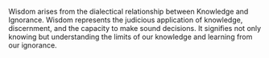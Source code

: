 Wisdom arises from the dialectical relationship between Knowledge and Ignorance. Wisdom represents the judicious application of knowledge, discernment, and the capacity to make sound decisions. It signifies not only knowing but understanding the limits of our knowledge and learning from our ignorance.